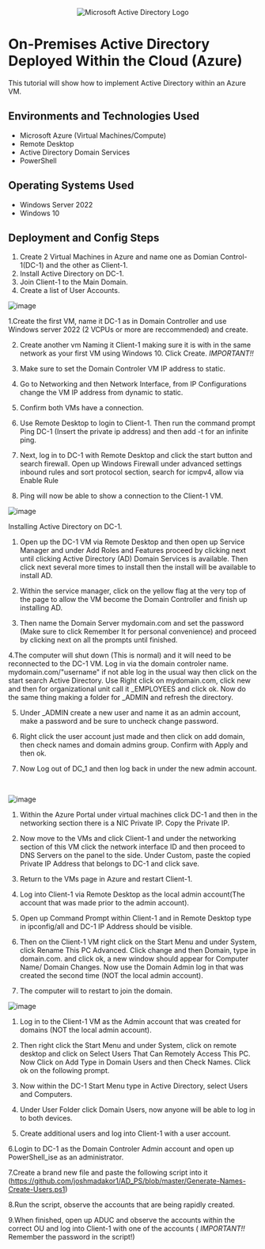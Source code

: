 <p align="center">
<img src="https://i.imgur.com/pU5A58S.png" alt="Microsoft Active Directory Logo"/>
</p>

<h1>On-Premises Active Directory Deployed Within the Cloud (Azure)</h1>
This tutorial will show how to implement Active Directory within an Azure VM.<br />

<h2>Environments and Technologies Used</h2>

- Microsoft Azure (Virtual Machines/Compute)
- Remote Desktop
- Active Directory Domain Services
- PowerShell

<h2>Operating Systems Used </h2>

- Windows Server 2022
- Windows 10

<h2>Deployment and Config Steps</h2>

1. Create 2 Virtual Machines in Azure and name one as Domian Control-1(DC-1) and the other as Client-1.
2. Install Active Directory on DC-1.
3. Join Client-1 to the Main Domain.
4. Create a list of User Accounts.

![image](https://github.com/Benjamin-VOyles/activedirectory-onpremises/assets/143958072/d254c227-a827-4cd0-82f8-2cd3c99b373f)

1.Create the first VM, name it DC-1 as in Domain Controller and use Windows server 2022 (2 VCPUs or more are reccommended) and create.

2. Create another vm Naming it Client-1 making sure it is with in the same network as your first VM using Windows 10. Click Create. 
   *IMPORTANT!!*
3. Make sure to set the Domain Controler VM IP address to static.

4. Go to Networking and then Network Interface, from IP Configurations change the VM IP address from dynamic to static.
 
5. Confirm both VMs have a connection.
   
6. Use Remote Desktop to login to Client-1. Then run the command prompt Ping DC-1 (Insert the private ip address) and then add -t for an infinite ping.
 
7. Next, log in to DC-1 with Remote Desktop and click the start button and search firewall. Open up Windows Firewall under advanced settings inbound rules and sort protocol section, search for icmpv4, allow via Enable Rule
   
8. Ping will now be able to show a connection to the Client-1 VM.

![image](https://github.com/Benjamin-VOyles/activedirectory-onpremises/assets/143958072/ed5eb233-6ce7-4a3f-9675-9566f5aca7a7)

Installing Active Directory on DC-1.

 1. Open up the DC-1 VM via Remote Desktop and then open up Service Manager and under Add Roles and Features proceed by clicking next until  clicking Active Directory (AD) Domain Services is available. Then click next several more times to install then the install will be available to install AD.
    
 2. Within the service manager, click on the yellow flag at the very top of the page to allow the VM become the Domain Controller and finish up installing AD.
    
 3. Then name the Domain Server mydomain.com and set the password (Make sure to click Remember It for personal convenience) and proceed by clicking next on all the prompts until finished.
    
 4.The computer will shut down (This is normal) and it will need to be reconnected to the DC-1 VM. Log in via the domain controler name. mydomain.com/"username" if not able log in the usual way then click on the start search Active Directory. Use Right click on mydomain.com, click new and then for organizational unit call it _EMPLOYEES and click ok. Now do the same thing making a folder for _ADMIN and refresh the directory.

 5. Under _ADMIN create a new user and name it as an admin account, make a password and be sure to uncheck change password.
    
 6. Right click the user account just made and then click on add  domain, then check names and domain admins group. Confirm with Apply and then ok.
     
 7. Now Log out of DC_1 and then log back in under the new admin account.
  
<br />

![image](https://github.com/Benjamin-VOyles/activedirectory-onpremises/assets/143958072/450a22e3-94fd-48eb-9c85-902faae840bc)

1. Within the Azure Portal under virtual machines click DC-1 and then in the networking section there is a NIC Private IP. Copy the Private IP.
   
2. Now move to the VMs and click Client-1 and under the networking section of this VM click the network interface ID and then proceed to DNS Servers on the panel to the side. Under Custom, paste the copied Private IP Address that belongs to DC-1 and click save.
   
3. Return to the VMs page in Azure and restart Client-1.
   
4. Log into Client-1 via Remote Desktop as the local admin account(The account that was made prior to the admin account).
   
5. Open up Command Prompt within Client-1 and in Remote Desktop type in ipconfig/all and DC-1 IP Address should be visible.
    
6. Then on the Client-1 VM right click on the Start Menu and under System, click Rename This PC Advanced. Click change and then Domain, type in domain.com. and click ok, a new window should appear for Computer Name/ Domain Changes. Now use the Domain Admin log in that was created the second time (NOT the local admin account).

7. The computer will to restart to join the domain.

![image](https://github.com/Benjamin-VOyles/activedirectory-onpremises/assets/143958072/6eecf96e-29d0-409d-9520-eef6bb7d9eac)

1. Log in to the Client-1 VM as the Admin account that was created for domains (NOT the local admin account).
   
2.  Then right click the Start Menu and under System, click on remote desktop and click on Select Users That Can Remotely Access This PC. Now Click on Add Type in Domain Users and then Check Names. Click ok on the following prompt.
   
3. Now within the DC-1 Start Menu type in Active Directory, select Users and Computers.
   
4. Under User Folder click Domain Users, now anyone will be able to log in to both devices.
  
5. Create additional users and log into Client-1 with a user account.
    
6.Login to DC-1 as the Domain Controler Admin account and open up PowerShell_ise as an administrator.

7.Create a brand new file and paste the following script into it (https://github.com/joshmadakor1/AD_PS/blob/master/Generate-Names-Create-Users.ps1)

8.Run the script, observe the accounts that are being rapidly created.

9.When finished, open up ADUC and observe the accounts within the correct OU and log into Client-1 with one of the accounts ( *IMPORTANT!!* Remember the password in the script!)


<br />
